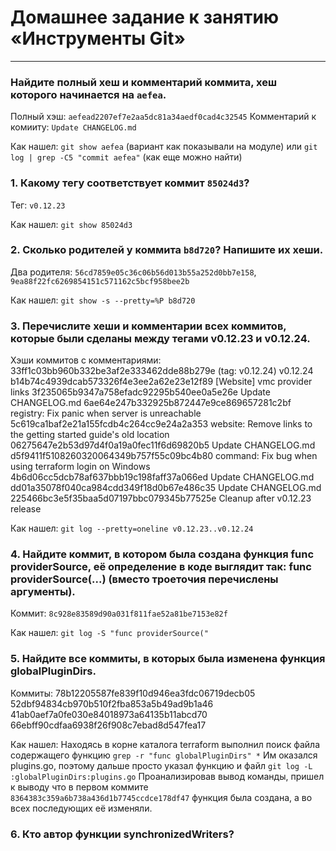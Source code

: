 # Домашнее задание к занятию «Инструменты Git»

------

### Найдите полный хеш и комментарий коммита, хеш которого начинается на `aefea`.

Полный хэш: `aefead2207ef7e2aa5dc81a34aedf0cad4c32545`
Комментарий к комииту: `Update CHANGELOG.md`

Как нашел:
`git show aefea` (вариант как показывали на модуле)
или
`git log | grep -C5 "commit aefea"` (как еще можно найти)

### 1. Какому тегу соответствует коммит `85024d3`?

Тег: `v0.12.23`

Как нашел:
`git show 85024d3`

### 2. Сколько родителей у коммита `b8d720`? Напишите их хеши.

Два родителя: `56cd7859e05c36c06b56d013b55a252d0bb7e158`, `9ea88f22fc6269854151c571162c5bcf958bee2b`

Как нашел:
`git show -s --pretty=%P b8d720`

### 3. Перечислите хеши и комментарии всех коммитов, которые были сделаны между тегами v0.12.23 и v0.12.24.

Хэши коммитов с комментариями:
33ff1c03bb960b332be3af2e333462dde88b279e (tag: v0.12.24) v0.12.24
b14b74c4939dcab573326f4e3ee2a62e23e12f89 [Website] vmc provider links
3f235065b9347a758efadc92295b540ee0a5e26e Update CHANGELOG.md
6ae64e247b332925b872447e9ce869657281c2bf registry: Fix panic when server is unreachable
5c619ca1baf2e21a155fcdb4c264cc9e24a2a353 website: Remove links to the getting started guide's old location
06275647e2b53d97d4f0a19a0fec11f6d69820b5 Update CHANGELOG.md
d5f9411f5108260320064349b757f55c09bc4b80 command: Fix bug when using terraform login on Windows
4b6d06cc5dcb78af637bbb19c198faff37a066ed Update CHANGELOG.md
dd01a35078f040ca984cdd349f18d0b67e486c35 Update CHANGELOG.md
225466bc3e5f35baa5d07197bbc079345b77525e Cleanup after v0.12.23 release

Как нашел:
`git log --pretty=oneline v0.12.23..v0.12.24`

### 4. Найдите коммит, в котором была создана функция func providerSource, её определение в коде выглядит так: func providerSource(...) (вместо троеточия перечислены аргументы).

Коммит: `8c928e83589d90a031f811fae52a81be7153e82f`

Как нашел:
`git log -S "func providerSource("`

### 5. Найдите все коммиты, в которых была изменена функция globalPluginDirs.

Коммиты:
78b12205587fe839f10d946ea3fdc06719decb05
52dbf94834cb970b510f2fba853a5b49ad9b1a46
41ab0aef7a0fe030e84018973a64135b11abcd70
66ebff90cdfaa6938f26f908c7ebad8d547fea17

Как нашел:
Находясь в корне каталога terraform выполнил поиск файла содержащего функцию
`grep -r "func globalPluginDirs" *`
Им оказался plugins.go, поэтому дальше просто указал функцию и файл
`git log -L :globalPluginDirs:plugins.go`
Проанализировав вывод команды, пришел к выводу что в первом коммите `8364383c359a6b738a436d1b7745ccdce178df47` функция была создана, а во всех последующих её изменяли.

### 6. Кто автор функции synchronizedWriters?
